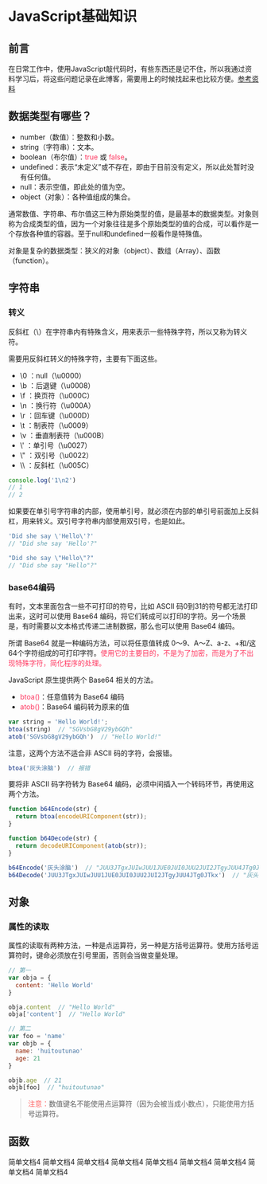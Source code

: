 # JavaScript基础知识

## 前言

在日常工作中，使用JavaScript敲代码时，有些东西还是记不住，所以我通过资料学习后，将这些问题记录在此博客，需要用上的时候找起来也比较方便。[参考资料](https://wangdoc.com/javascript/)

## 数据类型有哪些？

- number（数值）：整数和小数。
- string（字符串）：文本。
- boolean（布尔值）：<font color=#ff3860>true</font> 或 <font color=#ff3860>false</font>。
- undefined：表示“未定义”或不存在，即由于目前没有定义，所以此处暂时没有任何值。
- null：表示空值，即此处的值为空。
- object（对象）：各种值组成的集合。

通常数值、字符串、布尔值这三种为原始类型的值，是最基本的数据类型。对象则称为合成类型的值，因为一个对象往往是多个原始类型的值的合成，可以看作是一个存放各种值的容器。至于null和undefined一般看作是特殊值。

对象是复杂的数据类型：狭义的对象（object）、数组（Array）、函数（function）。

## 字符串

### 转义

反斜杠（\）在字符串内有特殊含义，用来表示一些特殊字符，所以又称为转义符。  

需要用反斜杠转义的特殊字符，主要有下面这些。

- \0 ：null（\u0000）
- \b ：后退键（\u0008）
- \f ：换页符（\u000C）
- \n ：换行符（\u000A）
- \r ：回车键（\u000D）
- \t ：制表符（\u0009）
- \v ：垂直制表符（\u000B）
- \\' ：单引号（\u0027）
- \\" ：双引号（\u0022）
- \\\\ ：反斜杠（\u005C）

```javascript
console.log('1\n2')
// 1
// 2
```

如果要在单引号字符串的内部，使用单引号，就必须在内部的单引号前面加上反斜杠，用来转义。双引号字符串内部使用双引号，也是如此。

```javascript
'Did she say \'Hello\'?'
// "Did she say 'Hello'?"

"Did she say \"Hello\"?"
// "Did she say "Hello"?"
```
### base64编码

有时，文本里面包含一些不可打印的符号，比如 ASCII 码0到31的符号都无法打印出来，这时可以使用 Base64 编码，将它们转成可以打印的字符。另一个场景是，有时需要以文本格式传递二进制数据，那么也可以使用 Base64 编码。  

所谓 Base64 就是一种编码方法，可以将任意值转成 0～9、A～Z、a-z、+和/这64个字符组成的可打印字符。<font color=#ff3860>使用它的主要目的，不是为了加密，而是为了不出现特殊字符，简化程序的处理。</font>  

JavaScript 原生提供两个 Base64 相关的方法。

- <font color=#ff3860>btoa()</font>：任意值转为 Base64 编码
- <font color=#ff3860>atob()</font>：Base64 编码转为原来的值

```javascript
var string = 'Hello World!';
btoa(string)  // "SGVsbG8gV29ybGQh"
atob('SGVsbG8gV29ybGQh')  // "Hello World!"
```

注意，这两个方法不适合非 ASCII 码的字符，会报错。

```javascript
btoa('灰头涂脑')  // 报错
```

要将非 ASCII 码字符转为 Base64 编码，必须中间插入一个转码环节，再使用这两个方法。

```javascript
function b64Encode(str) {
  return btoa(encodeURIComponent(str));
}

function b64Decode(str) {
  return decodeURIComponent(atob(str));
}

b64Encode('灰头涂脑')  // "JUU3JTgxJUIwJUU1JUE0JUI0JUU2JUI2JTgyJUU4JTg0JTkx"
b64Decode('JUU3JTgxJUIwJUU1JUE0JUI0JUU2JUI2JTgyJUU4JTg0JTkx')  // "灰头涂脑"
```

## 对象

### 属性的读取

属性的读取有两种方法，一种是点运算符，另一种是方括号运算符。使用方括号运算符时，键命必须放在引号里面，否则会当做变量处理。

``` js
// 第一
var obja = {
  content: 'Hello World'
}

obja.content  // "Hello World"
obja['content']  // "Hello World"

// 第二
var foo = 'name'
var objb = {
  name: 'huitoutunao'
  age: 21
}

objb.age  // 21
objb[foo]  // "huitoutunao"

```

> <font color=#f66>注意：</font>数值键名不能使用点运算符（因为会被当成小数点），只能使用方括号运算符。

## 函数

简单文档4
简单文档4
简单文档4
简单文档4
简单文档4
简单文档4
简单文档4
简单文档4
简单文档4